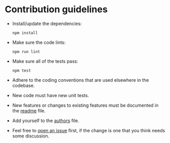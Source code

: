# Contribution guidelines

* Install/update the dependencies:
  ```
  npm install
  ```

* Make sure the code lints:
  ```
  npm run lint
  ```

* Make sure all of the tests pass:
  ```
  npm test
  ```

* Adhere to the coding conventions
  that are used elsewhere in the codebase.

* New code must have new unit tests.

* New features
  or changes to existing features
  must be documented in the [readme] file.

* Add yourself to the [authors] file.

* Feel free to [open an issue][newissue] first,
  if the change is one that you think
  needs some discussion.

[readme]: https://gitlab.com/philbooth/bfj/blob/master/README.md
[authors]: https://gitlab.com/philbooth/bfj/blob/master/AUTHORS
[newissue]: https://gitlab.com/philbooth/bfj/issues/new
[issues]: https://gitlab.com/philbooth/bfj/issues


